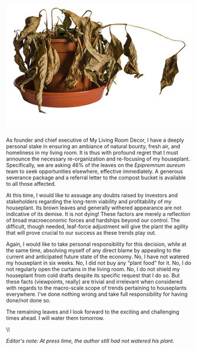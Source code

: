 <!---
--- !Metadata
slug: houseplant
title: My houseplant isn’t dying; it’s right-sizing to better facilitate flexibility in anticipation of future macroeconomic trends
description: A letter to my shareholders
show_on_home_page: True
filename: Houseplant
--->

##### ![a dead houseplant](assets/dead-plant.jpg)

As founder and chief executive of My Living Room Decor, I have a deeply
personal stake in ensuring an ambiance of natural bounty, fresh air,
and homeliness in my living room. It is thus with profound
regret that I must announce the necessary re-organization and
re-focusing of my houseplant. Specifically, we are asking 46%
of the leaves on the _Epipremnum aureum_ team to seek
opportunities elsewhere, effective immediately. A generous severance package and a
referral letter to the compost bucket is available to all those affected.

At this time, I would like to assuage any doubts raised
by investors and stakeholders regarding the long-term viability and profitability
of my houseplant. Its brown leaves and generally withered appearance are
not indicative of its demise. It is not dying! These
factors are merely a reflection of broad macroeconomic forces and hardships beyond
our control. The difficult, though needed, leaf-force
adjustment will give the plant the agility that will prove crucial to
our success as these trends play out.

Again, I would
like to take personal responsibility for this decision, while at the
same time, absolving myself of any direct blame by appealing to
the current and anticipated future state of the economy. No,
I have not watered my houseplant in six weeks. No, I
did not buy any “plant food” for it. No,
I do not regularly open the curtains in the living room.
No, I do not shield my houseplant from cold drafts despite
its specific request that I do so. But these facts (viewpoints, really) are
trivial and irrelevant when considered with regards to the macro-scale
scope of trends pertaining to houseplants everywhere. I’ve done
nothing wrong and take full responsibility for having done/not done
so.

The remaining leaves and I look forward to the exciting
and challenging times ahead. I will water them tomorrow.

\\*\\*

_Editor's note: At press time, the author still had not watered his plant._
